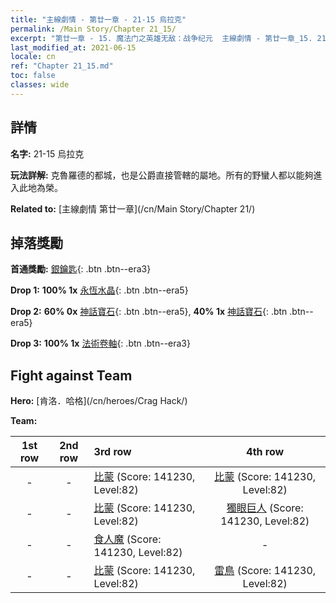 ```yaml
---
title: "主線劇情 - 第廿一章 - 21-15 烏拉克"
permalink: /Main Story/Chapter 21_15/
excerpt: "第廿一章 - 15. 魔法门之英雄无敌：战争纪元  主線劇情 - 第廿一章_15. 21-15 烏拉克"
last_modified_at: 2021-06-15
locale: cn
ref: "Chapter 21_15.md"
toc: false
classes: wide
---
```


## 詳情

 **名字:** 21-15 烏拉克

 **玩法詳解:** 克魯羅德的都城，也是公爵直接管轄的屬地。所有的野蠻人都以能夠進入此地為榮。

 **Related to:** [主線劇情 第廿一章](/cn/Main Story/Chapter 21/)

## 掉落獎勵

 **首通獎勵:** [銀鑰匙](/cn/Items/con_693/){: .btn .btn--era3}

 **Drop 1:** **100% 1x** [永恆水晶](/cn/Items/mat_73/){: .btn .btn--era5}

 **Drop 2:** **60% 0x** [神話寶石](/cn/Items/mat_65/){: .btn .btn--era5}, **40% 1x** [神話寶石](/cn/Items/mat_65/){: .btn .btn--era5}

 **Drop 3:** **100% 1x** [法術卷軸](/cn/Items/con_694/){: .btn .btn--era3}


## Fight against Team
 **Hero:** [肯洛．哈格](/cn/heroes/Crag Hack/)

 **Team:**


  | 1st row | 2nd row | 3rd row | 4th row |
  |:----:|:----:|:----|:----:|
  | - | - | [比蒙](/cn/units/Behemoth/) (Score: 141230, Level:82)  | [比蒙](/cn/units/Behemoth/) (Score: 141230, Level:82)  |
  | - | - | [比蒙](/cn/units/Behemoth/) (Score: 141230, Level:82)  | [獨眼巨人](/cn/units/Cyclops/) (Score: 141230, Level:82)  |
  | - | - | [食人魔](/cn/units/Ogre/) (Score: 141230, Level:82)  | - |
  | - | - | [比蒙](/cn/units/Behemoth/) (Score: 141230, Level:82)  | [雷鳥](/cn/units/Roc/) (Score: 141230, Level:82)  |



